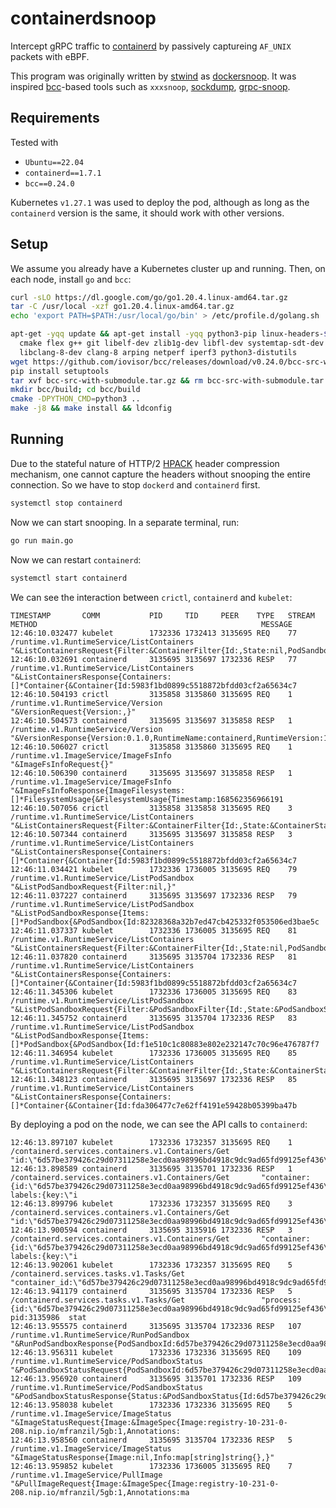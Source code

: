 # containerdsnoop

Intercept gRPC traffic to [containerd](https://github.com/containerd/containerd) by passively captureing `AF_UNIX` packets with eBPF.

This program was originally written by [stwind](https://github.com/stwind) as [dockersnoop](https://github.com/stwind/dockersnoop). It was inspired [bcc](https://github.com/iovisor/bcc/)-based tools such as `xxxsnoop`, [sockdump](https://github.com/mechpen/sockdump), [grpc-snoop](https://github.com/nrc/grpc-snoop).

## Requirements

Tested with

* `Ubuntu==22.04`
* `containerd==1.7.1`
* `bcc==0.24.0`

Kubernetes `v1.27.1` was used to deploy the pod, although as long as the `containerd` version is the same, it should work with other versions.

## Setup

We assume you already have a Kubernetes cluster up and running. Then, on each node, install `go` and `bcc`:

```bash
curl -sLO https://dl.google.com/go/go1.20.4.linux-amd64.tar.gz
tar -C /usr/local -xzf go1.20.4.linux-amd64.tar.gz
echo 'export PATH=$PATH:/usr/local/go/bin' > /etc/profile.d/golang.sh

apt-get -yqq update && apt-get install -yqq python3-pip linux-headers-$(uname -r) bison build-essential \
  cmake flex g++ git libelf-dev zlib1g-dev libfl-dev systemtap-sdt-dev binutils-dev llvm-8-dev llvm-8-runtime \
  libclang-8-dev clang-8 arping netperf iperf3 python3-distutils
wget https://github.com/iovisor/bcc/releases/download/v0.24.0/bcc-src-with-submodule.tar.gz
pip install setuptools
tar xvf bcc-src-with-submodule.tar.gz && rm bcc-src-with-submodule.tar.gz
mkdir bcc/build; cd bcc/build
cmake -DPYTHON_CMD=python3 ..
make -j8 && make install && ldconfig
```

## Running

Due to the stateful nature of HTTP/2 [HPACK](https://http2.github.io/http2-spec/compression.html) header compression mechanism, one cannot capture the headers without snooping the entire connection. So we have to stop `dockerd` and `containerd` first.

```bash
systemctl stop containerd
```

Now we can start snooping. In a separate terminal, run:

```bash
go run main.go
```

Now we can restart `containerd`:

```bash
systemctl start containerd
```

We can see the interaction between `crictl`, `containerd` and `kubelet`:

```plaintext
TIMESTAMP       COMM           PID     TID     PEER    TYPE   STREAM METHOD                                                  MESSAGE
12:46:10.032477 kubelet        1732336 1732413 3135695 REQ    77     /runtime.v1.RuntimeService/ListContainers               "&ListContainersRequest{Filter:&ContainerFilter{Id:,State:nil,PodSandboxId:,LabelSelector:map[string
12:46:10.032691 containerd     3135695 3135697 1732336 RESP   77     /runtime.v1.RuntimeService/ListContainers               "&ListContainersResponse{Containers:[]*Container{&Container{Id:5983f1bd0899c5518872bfdd03cf2a65634c7
12:46:10.504193 crictl         3135858 3135860 3135695 REQ    1      /runtime.v1.RuntimeService/Version                      "&VersionRequest{Version:,}"
12:46:10.504573 containerd     3135695 3135697 3135858 RESP   1      /runtime.v1.RuntimeService/Version                      "&VersionResponse{Version:0.1.0,RuntimeName:containerd,RuntimeVersion:1.6.21,RuntimeApiVersion:v1,}"
12:46:10.506027 crictl         3135858 3135860 3135695 REQ    1      /runtime.v1.ImageService/ImageFsInfo                    "&ImageFsInfoRequest{}"
12:46:10.506390 containerd     3135695 3135697 3135858 RESP   1      /runtime.v1.ImageService/ImageFsInfo                    "&ImageFsInfoResponse{ImageFilesystems:[]*FilesystemUsage{&FilesystemUsage{Timestamp:168562356966191
12:46:10.507056 crictl         3135858 3135858 3135695 REQ    3      /runtime.v1.RuntimeService/ListContainers               "&ListContainersRequest{Filter:&ContainerFilter{Id:,State:&ContainerStateValue{State:CONTAINER_RUNNI
12:46:10.507344 containerd     3135695 3135697 3135858 RESP   3      /runtime.v1.RuntimeService/ListContainers               "&ListContainersResponse{Containers:[]*Container{&Container{Id:5983f1bd0899c5518872bfdd03cf2a65634c7
12:46:11.034421 kubelet        1732336 1736005 3135695 REQ    79     /runtime.v1.RuntimeService/ListPodSandbox               "&ListPodSandboxRequest{Filter:nil,}"
12:46:11.037227 containerd     3135695 3135697 1732336 RESP   79     /runtime.v1.RuntimeService/ListPodSandbox               "&ListPodSandboxResponse{Items:[]*PodSandbox{&PodSandbox{Id:82328368a32b7ed47cb425332f053506ed3bae5c
12:46:11.037337 kubelet        1732336 1736005 3135695 REQ    81     /runtime.v1.RuntimeService/ListContainers               "&ListContainersRequest{Filter:&ContainerFilter{Id:,State:nil,PodSandboxId:,LabelSelector:map[string
12:46:11.037820 containerd     3135695 3135704 1732336 RESP   81     /runtime.v1.RuntimeService/ListContainers               "&ListContainersResponse{Containers:[]*Container{&Container{Id:5983f1bd0899c5518872bfdd03cf2a65634c7
12:46:11.345306 kubelet        1732336 1736005 3135695 REQ    83     /runtime.v1.RuntimeService/ListPodSandbox               "&ListPodSandboxRequest{Filter:&PodSandboxFilter{Id:,State:&PodSandboxStateValue{State:SANDBOX_READY
12:46:11.345752 containerd     3135695 3135704 1732336 RESP   83     /runtime.v1.RuntimeService/ListPodSandbox               "&ListPodSandboxResponse{Items:[]*PodSandbox{&PodSandbox{Id:f1e510c1c80883e802e232147c70c96e476787f7
12:46:11.346954 kubelet        1732336 1736005 3135695 REQ    85     /runtime.v1.RuntimeService/ListContainers               "&ListContainersRequest{Filter:&ContainerFilter{Id:,State:&ContainerStateValue{State:CONTAINER_RUNNI
12:46:11.348123 containerd     3135695 3135697 1732336 RESP   85     /runtime.v1.RuntimeService/ListContainers               "&ListContainersResponse{Containers:[]*Container{&Container{Id:fda306477c7e62ff4191e59428b05399ba47b
```

By deploying a pod on the node, we can see the API calls to `containerd`:

```plaintext
12:46:13.897107 kubelet        1732336 1732357 3135695 REQ    1      /containerd.services.containers.v1.Containers/Get       "id:\"6d57be379426c29d07311258e3ecd0aa98996bd4918c9dc9ad65fd99125ef436\""
12:46:13.898589 containerd     3135695 3135701 1732336 RESP   1      /containerd.services.containers.v1.Containers/Get       "container:{id:\"6d57be379426c29d07311258e3ecd0aa98996bd4918c9dc9ad65fd99125ef436\"  labels:{key:\"i
12:46:13.899796 kubelet        1732336 1732357 3135695 REQ    3      /containerd.services.containers.v1.Containers/Get       "id:\"6d57be379426c29d07311258e3ecd0aa98996bd4918c9dc9ad65fd99125ef436\""
12:46:13.900594 containerd     3135695 3135916 1732336 RESP   3      /containerd.services.containers.v1.Containers/Get       "container:{id:\"6d57be379426c29d07311258e3ecd0aa98996bd4918c9dc9ad65fd99125ef436\"  labels:{key:\"i
12:46:13.902061 kubelet        1732336 1732357 3135695 REQ    5      /containerd.services.tasks.v1.Tasks/Get                 "container_id:\"6d57be379426c29d07311258e3ecd0aa98996bd4918c9dc9ad65fd99125ef436\""
12:46:13.941179 containerd     3135695 3135704 1732336 RESP   5      /containerd.services.tasks.v1.Tasks/Get                 "process:{id:\"6d57be379426c29d07311258e3ecd0aa98996bd4918c9dc9ad65fd99125ef436\"  pid:3135986  stat
12:46:13.955575 containerd     3135695 3135704 1732336 RESP   107    /runtime.v1.RuntimeService/RunPodSandbox                "&RunPodSandboxResponse{PodSandboxId:6d57be379426c29d07311258e3ecd0aa98996bd4918c9dc9ad65fd99125ef43
12:46:13.956311 kubelet        1732336 1732336 3135695 REQ    109    /runtime.v1.RuntimeService/PodSandboxStatus             "&PodSandboxStatusRequest{PodSandboxId:6d57be379426c29d07311258e3ecd0aa98996bd4918c9dc9ad65fd99125ef
12:46:13.956920 containerd     3135695 3135701 1732336 RESP   109    /runtime.v1.RuntimeService/PodSandboxStatus             "&PodSandboxStatusResponse{Status:&PodSandboxStatus{Id:6d57be379426c29d07311258e3ecd0aa98996bd4918c9
12:46:13.958038 kubelet        1732336 1732336 3135695 REQ    5      /runtime.v1.ImageService/ImageStatus                    "&ImageStatusRequest{Image:&ImageSpec{Image:registry-10-231-0-208.nip.io/mfranzil/5gb:1,Annotations:
12:46:13.958560 containerd     3135695 3135704 1732336 RESP   5      /runtime.v1.ImageService/ImageStatus                    "&ImageStatusResponse{Image:nil,Info:map[string]string{},}"
12:46:13.959852 kubelet        1732336 1736005 3135695 REQ    7      /runtime.v1.ImageService/PullImage                      "&PullImageRequest{Image:&ImageSpec{Image:registry-10-231-0-208.nip.io/mfranzil/5gb:1,Annotations:ma
```